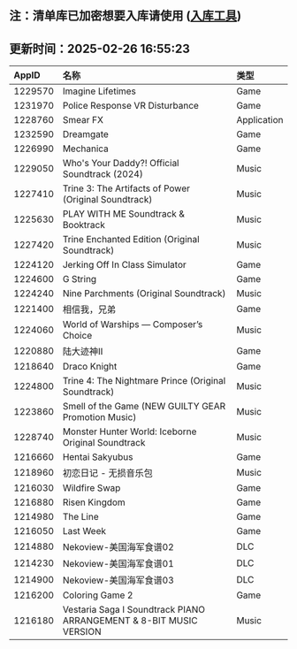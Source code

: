 ## 注：清单库已加密想要入库请使用 ([入库工具](https://github.com/BlankTMing/ManifestAutoUpdate/releases))

## 更新时间：2025-02-26 16:55:23
| AppID | 名称 | 类型  |
| :-------------------- | :----------------------------- | :----------- |
| 1229570 | Imagine Lifetimes| Game |
| 1231970 | Police Response VR Disturbance| Game |
| 1228760 | Smear FX| Application |
| 1232590 | Dreamgate| Game |
| 1226990 | Mechanica| Game |
| 1229050 | Who's Your Daddy?! Official Soundtrack (2024)| Music |
| 1227410 | Trine 3: The Artifacts of Power (Original Soundtrack)| Music |
| 1225630 | PLAY WITH ME Soundtrack & Booktrack| Music |
| 1227420 | Trine Enchanted Edition (Original Soundtrack)| Music |
| 1224120 | Jerking Off In Class Simulator| Game |
| 1224600 | G String| Game |
| 1224240 | Nine Parchments (Original Soundtrack)| Music |
| 1221400 | 相信我，兄弟| Game |
| 1224060 | World of Warships — Composer’s Choice| Music |
| 1220880 | 陆大迹神Ⅱ| Game |
| 1218640 | Draco Knight| Game |
| 1224800 | Trine 4: The Nightmare Prince (Original Soundtrack)| Music |
| 1223860 | Smell of the Game (NEW GUILTY GEAR Promotion Music)| Music |
| 1228740 | Monster Hunter World: Iceborne Original Soundtrack| Music |
| 1216660 | Hentai Sakyubus| Game |
| 1218960 | 初恋日记 - 无损音乐包| Music |
| 1216030 | Wildfire Swap| Game |
| 1216880 | Risen Kingdom| Game |
| 1214980 | The Line| Game |
| 1216050 | Last Week| Game |
| 1214880 | Nekoview-美国海军食谱02| DLC |
| 1214230 | Nekoview-美国海军食谱01| DLC |
| 1214900 | Nekoview-美国海军食谱03| DLC |
| 1216200 | Coloring Game 2| Game |
| 1216180 | Vestaria Saga I Soundtrack PIANO ARRANGEMENT & 8-BIT MUSIC VERSION| Music |
